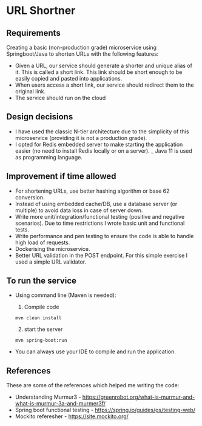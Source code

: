 # URL Shortner

## Requirements

Creating a basic (non-production grade) microservice using Springboot/Java to shorten URLs with the following features:

- Given a URL, our service should generate a shorter and unique alias of it. This is called a short link. This link
  should be short enough to be easily copied and pasted into applications.
- When users access a short link, our service should redirect them to the original link.
- The service should run on the cloud

## Design decisions
- I have used the classic N-tier architecture due to the simplicity of this microservice (providing it is not a production grade).
- I opted for Redis embedded server to make starting the application easier (no need to install Redis locally or on a server).
_ Java 11 is used as programming language.
  
## Improvement if time allowed
- For shortening URLs, use better hashing algorithm or base 62 conversion.
- Instead of using embedded cache/DB, use a database server (or multiple) to avoid data loss in case of server down.
- Write more unit/integration/functional testing (positive and negative scenarios). Due to time restrictions I wrote basic unit and functional tests.
- Write performance and pen testing to ensure the code is able to handle high load of requests.
- Dockerising the microservice.  
- Better URL validation in the POST endpoint. For this simple exercise I used a simple URL validator.

## To run the service
- Using command line (Maven is needed):
  1. Compile code
  ```
  mvn clean install
  ```

  2. start the server
  ```
  mvn spring-boot:run
  
  ```
- You can always use your IDE to compile and run the application.

## References
These are some of the references which helped me writing the code:
- Understanding Murmur3 - https://greenrobot.org/what-is-murmur-and-what-is-murmur-3a-and-murmer3f/
- Spring boot functional testing - https://spring.io/guides/gs/testing-web/
- Mockito referesher - https://site.mockito.org/
